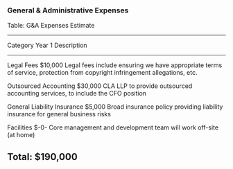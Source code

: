 ### General & Administrative Expenses

Table: G&A Expenses Estimate

---------------------------------------------------------------------------------------
Category                           Year 1 Description
----------------------------- ----------- ---------------------------------------------
Legal Fees                        $10,000 Legal fees include ensuring we have appropriate
                                          terms of service, protection from copyright infringement
                                          allegations, etc.

Outsourced Accounting             $30,000 CLA LLP to provide outsourced accounting services, to
                                          include the CFO position

General Liability Insurance        $5,000 Broad insurance policy providing liability insurance
                                          for general business risks

Facilities                           $-0- Core management and development team will work off-site (at home)

Total:                           $190,000
---------------------------------------------------------------------------------------
